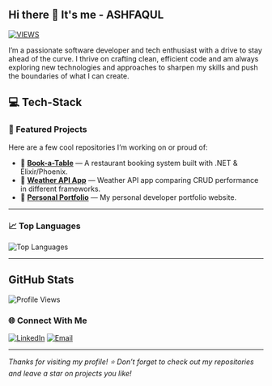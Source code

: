 ## Hi there 👋 It's me - ASHFAQUL
[![VIEWS](https://komarev.com/ghpvc/?username=awalashfaqul&color=blue&style=for-the-badge&label=PROFILE+VIEWS)](#)

I’m a passionate software developer and tech enthusiast with a drive to stay ahead of the curve. I thrive on crafting clean, efficient code and am always exploring new technologies and approaches to sharpen my skills and push the boundaries of what I can create.



## 💻 **Tech-Stack**



### 🚀 Featured Projects

Here are a few cool repositories I’m working on or proud of:

- 🔗 [**Book-a-Table**](https://github.com/awalashfaqul/book-a-table) — A restaurant booking system built with .NET & Elixir/Phoenix.
- 🔗 [**Weather API App**](https://github.com/awalashfaqul/weather-api-app) — Weather API app comparing CRUD performance in different frameworks.
- 🔗 [**Personal Portfolio**](https://github.com/awalashfaqul/portfolio) — My personal developer portfolio website.

---

### 📈 Top Languages

![Top Languages](https://github-readme-stats.vercel.app/api/top-langs/?username=awalashfaqul&layout=compact&theme=default)

---

## **GitHub Stats**
![Profile Views](https://github-readme-stats.vercel.app/api?username=awalashfaqul&show_icons=true&theme=default&count_private=true)


### 🌐 Connect With Me

[![LinkedIn](https://img.shields.io/badge/LinkedIn-blue?logo=linkedin&style=for-the-badge)](https://www.linkedin.com/in/awalashfaqul)
[![Email](https://img.shields.io/badge/Email-D14836?logo=gmail&style=for-the-badge)](mailto:your-email@example.com)

---

_Thanks for visiting my profile! ⭐ Don’t forget to check out my repositories and leave a star on projects you like!_

<!--
**awalashfaqul/awalashfaqul** is a ✨ _special_ ✨ repository because its `README.md` (this file) appears on your GitHub profile.

Here are some ideas to get you started:

- 🔭 I’m currently working on ...
- 🌱 I’m currently learning ...
- 👯 I’m looking to collaborate on ...
- 🤔 I’m looking for help with ...
- 💬 Ask me about ...
- 📫 How to reach me: ...
- 😄 Pronouns: ...
- ⚡ Fun fact: ...
-->
